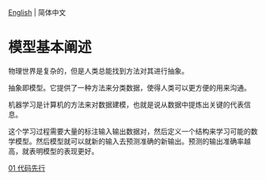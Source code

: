 [English](./index.md) | 简体中文

# 模型基本阐述

物理世界是复杂的，但是人类总能找到方法对其进行抽象。

抽象即模型。它提供了一种方法来分类数据，使得人类可以更方便的用来沟通。

机器学习是计算机的方法来对数据建模，也就是说从数据中提炼出关键的代表信息。

这个学习过程需要大量的标注输入输出数据对，然后定义一个结构来学习可能的数学模型。然后模型就可以就新的输入去预测准确的新输出。预测的输出准确率越高，就表明模型的表现更好。

[01 代码先行](./01/index_zh-CN.md)
